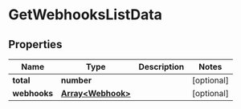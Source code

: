 
# GetWebhooksListData

## Properties

Name | Type | Description | Notes
------------ | ------------- | ------------- | -------------
**total** | **number** |  |  [optional]
**webhooks** | [**Array&lt;Webhook&gt;**](Webhook.md) |  |  [optional]



